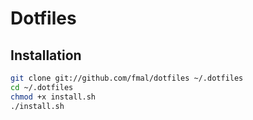 # Dotfiles

## Installation

``` bash
git clone git://github.com/fmal/dotfiles ~/.dotfiles
cd ~/.dotfiles
chmod +x install.sh
./install.sh
```
